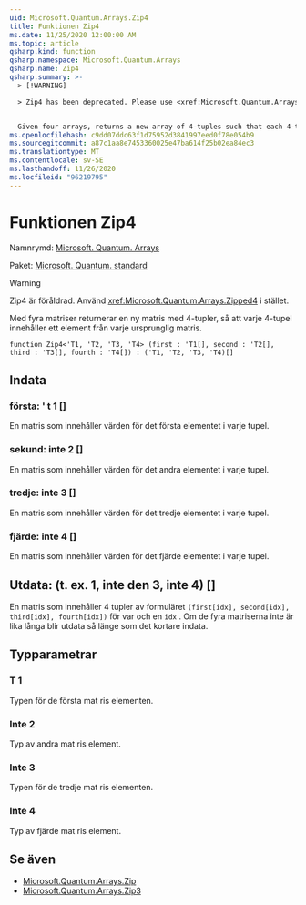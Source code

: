 ```yaml
---
uid: Microsoft.Quantum.Arrays.Zip4
title: Funktionen Zip4
ms.date: 11/25/2020 12:00:00 AM
ms.topic: article
qsharp.kind: function
qsharp.namespace: Microsoft.Quantum.Arrays
qsharp.name: Zip4
qsharp.summary: >-
  > [!WARNING]

  > Zip4 has been deprecated. Please use <xref:Microsoft.Quantum.Arrays.Zipped4> instead.


  Given four arrays, returns a new array of 4-tuples such that each 4-tuple contains an element from each original array.
ms.openlocfilehash: c9dd07ddc63f1d75952d3841997eed0f78e054b9
ms.sourcegitcommit: a87c1aa8e7453360025e47ba614f25b02ea84ec3
ms.translationtype: MT
ms.contentlocale: sv-SE
ms.lasthandoff: 11/26/2020
ms.locfileid: "96219795"
---
```

# <a name="zip4-function"></a>Funktionen Zip4

Namnrymd: [Microsoft. Quantum. Arrays](xref:Microsoft.Quantum.Arrays)

Paket: [Microsoft. Quantum. standard](https://nuget.org/packages/Microsoft.Quantum.Standard)


> [!WARNING]
> Zip4 är föråldrad. Använd <xref:Microsoft.Quantum.Arrays.Zipped4> i stället.

Med fyra matriser returnerar en ny matris med 4-tupler, så att varje 4-tupel innehåller ett element från varje ursprunglig matris.

```qsharp
function Zip4<'T1, 'T2, 'T3, 'T4> (first : 'T1[], second : 'T2[], third : 'T3[], fourth : 'T4[]) : ('T1, 'T2, 'T3, 'T4)[]
```


## <a name="input"></a>Indata

### <a name="first--t1"></a>första: ' t 1 []

En matris som innehåller värden för det första elementet i varje tupel.


### <a name="second--t2"></a>sekund: inte 2 []

En matris som innehåller värden för det andra elementet i varje tupel.


### <a name="third--t3"></a>tredje: inte 3 []

En matris som innehåller värden för det tredje elementet i varje tupel.


### <a name="fourth--t4"></a>fjärde: inte 4 []

En matris som innehåller värden för det fjärde elementet i varje tupel.



## <a name="output--t1t2t3t4"></a>Utdata: (t. ex. 1, inte den 3, inte 4) []

En matris som innehåller 4 tupler av formuläret `(first[idx], second[idx], third[idx], fourth[idx])` för var och en `idx` . Om de fyra matriserna inte är lika långa blir utdata så länge som det kortare indata.

## <a name="type-parameters"></a>Typparametrar

### <a name="t1"></a>T 1

Typen för de första mat ris elementen.
### <a name="t2"></a>Inte 2

Typ av andra mat ris element.
### <a name="t3"></a>Inte 3

Typen för de tredje mat ris elementen.
### <a name="t4"></a>Inte 4

Typ av fjärde mat ris element.

## <a name="see-also"></a>Se även

- [Microsoft.Quantum.Arrays.Zip](xref:Microsoft.Quantum.Arrays.Zip)
- [Microsoft.Quantum.Arrays.Zip3](xref:Microsoft.Quantum.Arrays.Zip3)